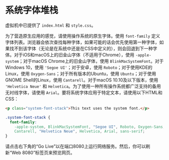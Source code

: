 # 系统字体堆栈

虚拟机中已提供了 `index.html` 和 `style.css`。

为了营造原生应用的感觉，请使用操作系统的原生字体。使用 `font-family` 定义字体列表。浏览器会依次查找每种字体，如果可能的话会优先使用第一种字体，如果找不到该字体（无论是在系统中还是在CSS中定义的），则会回退到下一种字体。对于iOS和macOS上的旧金山字体（不适用于Chrome），使用 `-apple-system`；对于macOS Chrome上的旧金山字体，使用 `BlinkMacSystemFont`。对于Windows 10，使用 `'Segoe UI'`；对于安卓，使用 `Roboto`；对于使用KDE的Linux，使用 `Oxygen-Sans`；对于所有版本的Ubuntu，使用 `Ubuntu`；对于使用GNOME Shell的Linux，使用 `Cantarell`。对于macOS 10.10及以下版本，使用 `'Helvetica Neue'` 和 `Helvetica`。为了使用一种所有操作系统都广泛支持的备用无衬线字体，请使用 `Arial`。要将系统字体应用于特定文本，请使用以下HTML和CSS：

```html
<p class="system-font-stack">This text uses the system font.</p>
```

```css
.system-font-stack {
  font-family:
    -apple-system, BlinkMacSystemFont, "Segoe UI", Roboto, Oxygen-Sans, Ubuntu,
    Cantarell, "Helvetica Neue", Helvetica, Arial, sans-serif;
}
```

请点击右下角的“Go Live”以在端口8080上运行网络服务。然后，你可以刷新“Web 8080”标签页来预览网页。
